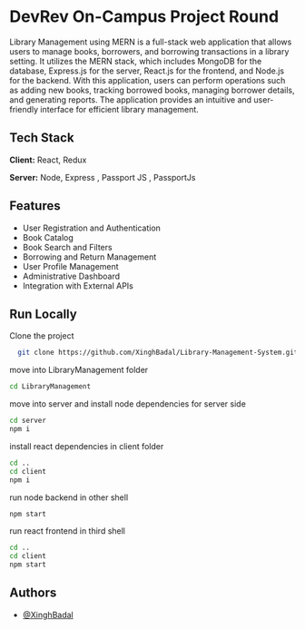 # DevRev On-Campus Project Round

Library Management using MERN is a full-stack web application that allows users to manage books, borrowers, and borrowing transactions in a library setting. It utilizes the MERN stack, which includes MongoDB for the database, Express.js for the server, React.js for the frontend, and Node.js for the backend. With this application, users can perform operations such as adding new books, tracking borrowed books, managing borrower details, and generating reports. The application provides an intuitive and user-friendly interface for efficient library management.

## Tech Stack

**Client:** React, Redux

**Server:** Node, Express , Passport JS , PassportJs

## Features

- User Registration and Authentication
- Book Catalog
- Book Search and Filters
- Borrowing and Return Management
- User Profile Management
- Administrative Dashboard
- Integration with External APIs

## Run Locally

Clone the project

```bash
  git clone https://github.com/XinghBadal/Library-Management-System.git
```

move into LibraryManagement folder

```bash
cd LibraryManagement
```

move into server and install node dependencies for server side

```bash
cd server
npm i
```

install react dependencies in client folder

```bash
cd ..
cd client
npm i
```

run node backend in other shell

```bash
npm start
```

run react frontend in third shell

```bash
cd ..
cd client
npm start
```

## Authors

- [@XinghBadal](https://github.com/XinghBadal)




